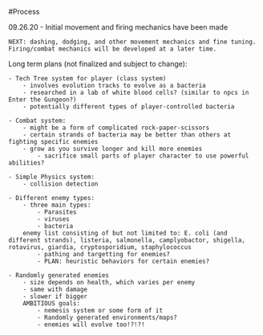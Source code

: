 #Process


09.26.20 - Initial movement and firing mechanics have been made

    NEXT: dashing, dodging, and other movement mechanics and fine tuning. Firing/combat mechanics will be developed at a later time.



Long term plans (not finalized and subject to change):

    - Tech Tree system for player (class system)
        - involves evolution tracks to evolve as a bacteria
        - researched in a lab of white blood cells? (similar to npcs in Enter the Gungeon?)
        - potentially different types of player-controlled bacteria

    - Combat system:
        - might be a form of complicated rock-paper-scissors 
        - certain strands of bacteria may be better than others at fighting specific enemies
        - grow as you survive longer and kill more enemies
            - sacrifice small parts of player character to use powerful abilities?

    - Simple Physics system:
        - collision detection

    - Different enemy types:
        - three main types:
            - Parasites
            - viruses
            - bacteria
        enemy list consisting of but not limited to: E. coli (and different strands), listeria, salmonella, camplyobactor, shigella, rotavirus, giardia, cryptosporidium, staphylococcus
            - pathing and targetting for enemies?
            - PLAN: heuristic behaviors for certain enemies?

    - Randomly generated enemies
        - size depends on health, which varies per enemy
        - same with damage
        - slower if bigger
        AMBITIOUS goals: 
            - nemesis system or some form of it
            - Randomly generated environments/maps?
            - enemies will evolve too!?!?!

